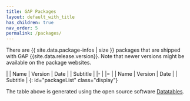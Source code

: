 ```yaml
---
title: GAP Packages
layout: default_with_title
has_children: true
nav_order: 5
permalink: /packages/
---
```


<!-- load jQuery, as it is needed for datatables -->
<script src="https://code.jquery.com/jquery-3.7.1.js"></script>

<!-- load moment.js for date formatting and sorting -->
<script src="https://cdnjs.cloudflare.com/ajax/libs/moment.js/2.30.1/moment.min.js"></script>

<!-- load datatables itself -->
<script src="https://cdn.datatables.net/2.0.2/js/dataTables.js"></script>

<script type="module" src="{{ site.baseurl }}/assets/js/loadPackageTable.js?version=2"></script>

<!-- List of deposited packages -->
There are {{ site.data.package-infos | size }} packages that are shipped with GAP {{site.data.release.version}}.
Note that newer versions might be available on the package websites.

<!-- Create a table so it can be filled by Datatables -->

|   | Name | Version | Date | | Subtitle |
|-
| 
|=
|   | Name | Version | Date | | Subtitle |
{: id="packageList" class="display"}

The table above is generated using the open source software [Datatables](https://datatables.net/).

